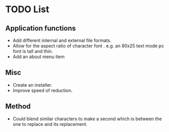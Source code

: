 TODO List
=========

Application functions
---------------------
*	Add different internal and external file formats.
*	Allow for the aspect ratio of character font .  e.g. an 80x25 text mode pc font is tall and thin.
*	Add an about menu item

Misc
----
*	Create an installer.
*	Improve speed of reduction.

Method
------
*	Could blend similar characters to make a second which is between the one to replace and its replacement.

